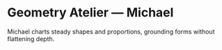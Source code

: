 # Geometry Atelier — Michael

Michael charts steady shapes and proportions, grounding forms without flattening depth.
